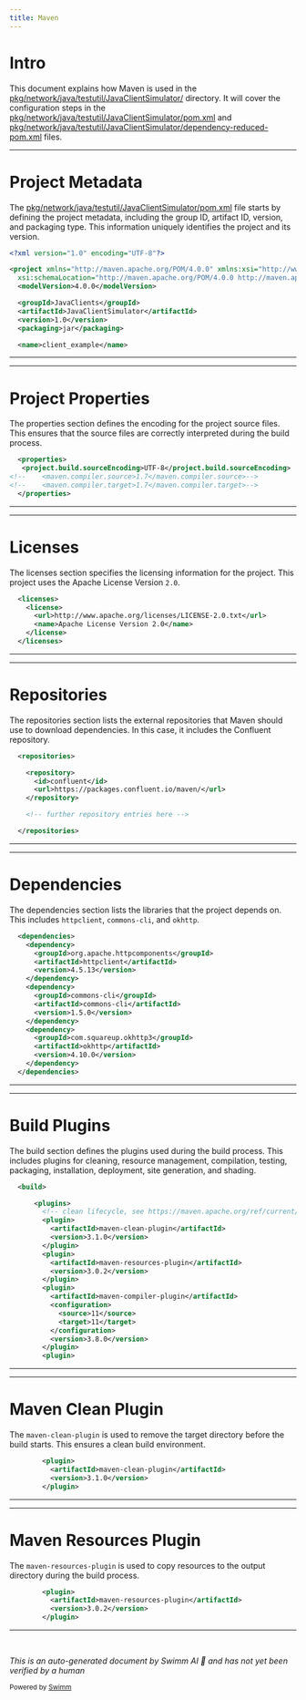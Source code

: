 ```yaml
---
title: Maven
---
```

# Intro

This document explains how Maven is used in the <SwmPath>[pkg/network/java/testutil/JavaClientSimulator/](pkg/network/java/testutil/JavaClientSimulator/)</SwmPath> directory. It will cover the configuration steps in the <SwmPath>[pkg/network/java/testutil/JavaClientSimulator/pom.xml](pkg/network/java/testutil/JavaClientSimulator/pom.xml)</SwmPath> and <SwmPath>[pkg/network/java/testutil/JavaClientSimulator/dependency-reduced-pom.xml](pkg/network/java/testutil/JavaClientSimulator/dependency-reduced-pom.xml)</SwmPath> files.

<SwmSnippet path="/pkg/network/java/testutil/JavaClientSimulator/pom.xml" line="1">

---

# Project Metadata

The <SwmPath>[pkg/network/java/testutil/JavaClientSimulator/pom.xml](pkg/network/java/testutil/JavaClientSimulator/pom.xml)</SwmPath> file starts by defining the project metadata, including the group ID, artifact ID, version, and packaging type. This information uniquely identifies the project and its version.

```xml
<?xml version="1.0" encoding="UTF-8"?>

<project xmlns="http://maven.apache.org/POM/4.0.0" xmlns:xsi="http://www.w3.org/2001/XMLSchema-instance"
  xsi:schemaLocation="http://maven.apache.org/POM/4.0.0 http://maven.apache.org/xsd/maven-4.0.0.xsd">
  <modelVersion>4.0.0</modelVersion>

  <groupId>JavaClients</groupId>
  <artifactId>JavaClientSimulator</artifactId>
  <version>1.0</version>
  <packaging>jar</packaging>

  <name>client_example</name>

```

---

</SwmSnippet>

<SwmSnippet path="/pkg/network/java/testutil/JavaClientSimulator/pom.xml" line="14">

---

# Project Properties

The properties section defines the encoding for the project source files. This ensures that the source files are correctly interpreted during the build process.

```xml
  <properties>
   <project.build.sourceEncoding>UTF-8</project.build.sourceEncoding>
<!--    <maven.compiler.source>1.7</maven.compiler.source>-->
<!--    <maven.compiler.target>1.7</maven.compiler.target>-->
  </properties>
```

---

</SwmSnippet>

<SwmSnippet path="/pkg/network/java/testutil/JavaClientSimulator/pom.xml" line="19">

---

# Licenses

The licenses section specifies the licensing information for the project. This project uses the Apache License Version <SwmToken path="pkg/network/java/testutil/JavaClientSimulator/pom.xml" pos="21:16:18" line-data="      &lt;url&gt;http://www.apache.org/licenses/LICENSE-2.0.txt&lt;/url&gt;">`2.0`</SwmToken>.

```xml
  <licenses>
    <license>
      <url>http://www.apache.org/licenses/LICENSE-2.0.txt</url>
      <name>Apache License Version 2.0</name>
    </license>
  </licenses>
```

---

</SwmSnippet>

<SwmSnippet path="/pkg/network/java/testutil/JavaClientSimulator/pom.xml" line="25">

---

# Repositories

The repositories section lists the external repositories that Maven should use to download dependencies. In this case, it includes the Confluent repository.

```xml
  <repositories>

    <repository>
      <id>confluent</id>
      <url>https://packages.confluent.io/maven/</url>
    </repository>

    <!-- further repository entries here -->

  </repositories>
```

---

</SwmSnippet>

<SwmSnippet path="/pkg/network/java/testutil/JavaClientSimulator/pom.xml" line="35">

---

# Dependencies

The dependencies section lists the libraries that the project depends on. This includes <SwmToken path="pkg/network/java/testutil/JavaClientSimulator/pom.xml" pos="38:4:4" line-data="      &lt;artifactId&gt;httpclient&lt;/artifactId&gt;">`httpclient`</SwmToken>, <SwmToken path="pkg/network/java/testutil/JavaClientSimulator/pom.xml" pos="42:4:6" line-data="      &lt;groupId&gt;commons-cli&lt;/groupId&gt;">`commons-cli`</SwmToken>, and <SwmToken path="pkg/network/java/testutil/JavaClientSimulator/pom.xml" pos="48:4:4" line-data="      &lt;artifactId&gt;okhttp&lt;/artifactId&gt;">`okhttp`</SwmToken>.

```xml
  <dependencies>
    <dependency>
      <groupId>org.apache.httpcomponents</groupId>
      <artifactId>httpclient</artifactId>
      <version>4.5.13</version>
    </dependency>
    <dependency>
      <groupId>commons-cli</groupId>
      <artifactId>commons-cli</artifactId>
      <version>1.5.0</version>
    </dependency>
    <dependency>
      <groupId>com.squareup.okhttp3</groupId>
      <artifactId>okhttp</artifactId>
      <version>4.10.0</version>
    </dependency>
  </dependencies>
```

---

</SwmSnippet>

<SwmSnippet path="/pkg/network/java/testutil/JavaClientSimulator/pom.xml" line="52">

---

# Build Plugins

The build section defines the plugins used during the build process. This includes plugins for cleaning, resource management, compilation, testing, packaging, installation, deployment, site generation, and shading.

```xml
  <build>

      <plugins>
        <!-- clean lifecycle, see https://maven.apache.org/ref/current/maven-core/lifecycles.html#clean_Lifecycle -->
        <plugin>
          <artifactId>maven-clean-plugin</artifactId>
          <version>3.1.0</version>
        </plugin>
        <plugin>
          <artifactId>maven-resources-plugin</artifactId>
          <version>3.0.2</version>
        </plugin>
        <plugin>
          <artifactId>maven-compiler-plugin</artifactId>
          <configuration>
            <source>11</source>
            <target>11</target>
          </configuration>
          <version>3.8.0</version>
        </plugin>
        <plugin>
```

---

</SwmSnippet>

<SwmSnippet path="/pkg/network/java/testutil/JavaClientSimulator/pom.xml" line="56">

---

# Maven Clean Plugin

The <SwmToken path="pkg/network/java/testutil/JavaClientSimulator/pom.xml" pos="57:4:8" line-data="          &lt;artifactId&gt;maven-clean-plugin&lt;/artifactId&gt;">`maven-clean-plugin`</SwmToken> is used to remove the target directory before the build starts. This ensures a clean build environment.

```xml
        <plugin>
          <artifactId>maven-clean-plugin</artifactId>
          <version>3.1.0</version>
        </plugin>
```

---

</SwmSnippet>

<SwmSnippet path="/pkg/network/java/testutil/JavaClientSimulator/pom.xml" line="60">

---

# Maven Resources Plugin

The <SwmToken path="pkg/network/java/testutil/JavaClientSimulator/pom.xml" pos="61:4:8" line-data="          &lt;artifactId&gt;maven-resources-plugin&lt;/artifactId&gt;">`maven-resources-plugin`</SwmToken> is used to copy resources to the output directory during the build process.

```xml
        <plugin>
          <artifactId>maven-resources-plugin</artifactId>
          <version>3.0.2</version>
        </plugin>
```

---

</SwmSnippet>

&nbsp;

*This is an auto-generated document by Swimm AI 🌊 and has not yet been verified by a human*

<SwmMeta version="3.0.0" repo-id="Z2l0aHViJTNBJTNBZGF0YWRvZy1hZ2VudCUzQSUzQVN3aW1tLURlbW8=" repo-name="datadog-agent"><sup>Powered by [Swimm](/)</sup></SwmMeta>
